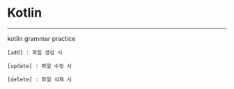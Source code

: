 # Kotlin
------------------------
kotlin grammar practice

    [add] : 파일 생성 시
    
    [update] : 파일 수정 시
    
    [delete] : 파일 삭제 시
